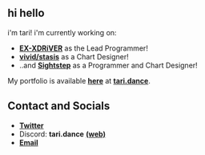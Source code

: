 ## hi hello
i'm tari! i'm currently working on:
 - **[EX-XDRiVER](https://github.com/EX-XDRiVER)** as the Lead Programmer!
 - **[vivid/stasis](https://store.steampowered.com/app/2093940/vividstasis/)** as a Chart Designer!
 - ..and **[Sightstep](https://www.youtube.com/watch?v=bhtNhBx9XFI)** as a Programmer and Chart Designer!

My portfolio is available **[here](https://tari.dance)** at **[tari.dance](https://tari.dance)**.

## Contact and Socials
- **[Twitter](https://twitter.com/tari_cat_)**
- Discord: **tari.dance** **[(web)](https://discord.com/users/725562596836638821)**
- **[Email](mailto:contact@tari.dance)**
